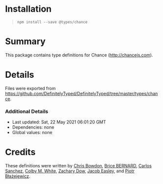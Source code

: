 # Installation
> `npm install --save @types/chance`

# Summary
This package contains type definitions for Chance (http://chancejs.com).

# Details
Files were exported from https://github.com/DefinitelyTyped/DefinitelyTyped/tree/master/types/chance.

### Additional Details
 * Last updated: Sat, 22 May 2021 06:01:20 GMT
 * Dependencies: none
 * Global values: none

# Credits
These definitions were written by [Chris Bowdon](https://github.com/cbowdon), [Brice BERNARD](https://github.com/brikou), [Carlos Sanchez](https://github.com/cafesanu), [Colby M. White](https://github.com/colbywhite), [Zachary Dow](https://github.com/NewDark90), [Jacob Easley](https://github.com/jacobez), and [Piotr Błażejewicz](https://github.com/peterblazejewicz).
